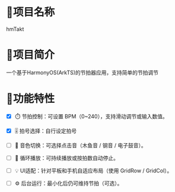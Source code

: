 # 🎵项目名称
hmTakt
# 🎵项目简介
一个基于HarmonyOS(ArkTS)的节拍器应用，支持简单的节拍调节
# 🎵功能特性
- [x]  ⏱️ 节拍控制：可设置 BPM（0~240），支持滑动调节或输入数值。

- [x] 🎚️ 拍号选择：自行设定拍号
- [ ] 🎵 音色切换：可选择点击音（木鱼音 / 钢音 / 电子鼓音）。

- [ ] 🔁 循环播放：可持续播放或按拍数自动停止。

- [ ] 💡 UI适配：针对平板和手机自适应布局（使用 GridRow / GridCol）。

- [ ] ⚙️ 后台运行：最小化后仍可维持节拍（可选）。